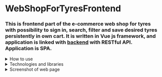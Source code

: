 # WebShopForTyresFrontend

### This is frontend part of the e-commerce web shop for tyres with possibility to sign in, search, filter and save desired tyres persistently in own cart. It is written in Vue js framework, and application is linked with [backend](https://github.com/brankovitorovic/WebShopForTyres) with RESTful API. Application is SPA.

<details>
  <summary>How to use</summary>
  
#### Download the code and import in desired IDE,then in file web-shop-for-tyres-frontend/src/store/auth.js set axios.defaults.baseURL  for your base URL and run it with npm run serve ( -- --port XXXX if port needs to be change, default is 8080).
</details>

<details>
  <summary>Technologies and libraries</summary>
  <br />
  
 1. HTML5
 2. Css
 3. Vue js ( router, vuex )
 4. Javascript
 5. Axios
</details>

<details>
  <summary>Screenshot of web page</summary>
  <br />
  
  #### Index page
  <img src="src/assets/screenshots/homePage.png">
  
  #### After search
  
  <img src="src/assets/screenshots/search.png">
  
  #### Details about tyre
  
  <img src="src/assets/screenshots/details.png">
  
  #### Sign In/Up
  
 <img src="src/assets/screenshots/signIn.png">
  
  #### Details when signed in
  
  <img src="src/assets/screenshots/detailsSignIn.png">
  
  #### Cart page
  <img src="src/assets/screenshots/cart.png">
  
  #### Profil page
  
  <img src="src/assets/screenshots/profil.png">
  
  #### Contact us page
  
  <img src="src/assets/screenshots/contactUs.png">
  
</details>
